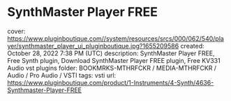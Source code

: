 # SynthMaster Player FREE

cover: https://www.pluginboutique.com//system/resources/srcs/000/062/540/player/synthmaster_player_ui_pluginboutique.jpg?1655209586
created: October 28, 2022 7:38 PM (UTC)
description: SynthMaster Player FREE, Free Synth plugin, Download SynthMaster Player FREE plugin, Free KV331 Audio vst plugins
folder: BOOKMRKS-MTHRFCKR / MEDIA-MTHRFCKR / Audio / Pro Audio / VSTI
tags: vsti
url: https://www.pluginboutique.com/product/1-Instruments/4-Synth/4636-Synthmaster-Player-FREE